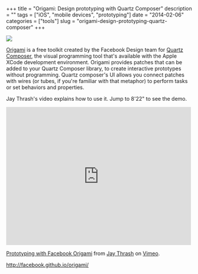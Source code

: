 +++
title = "Origami: Design prototyping with Quartz Composer"
description = ""
tags = ["iOS", "mobile devices", "prototyping"]
date = "2014-02-06"
categories = ["tools"]
slug = "origami-design-prototyping-quartz-composer"
+++


<div class="tool-screenshot mb1"><a href="http://facebook.github.io/origami/"><img id="bluga-thumbnail-2871" class="bluga-thumbnail custom" src="http://media.konigi.com/bluga/
wt52f3db12a3a91_custom.jpg"/></a></div><p><a href="http://facebook.github.io/origami/">Origami</a> is a free toolkit created by the Facebook Design team for <a href="https://developer.apple.com/library/mac/documentation/graphicsimaging/conceptual/quartzcomposeruserguide/qc_editor/qc_editor.html">Quartz Composer</a>, the visual programming tool that's available with the Apple XCode development environment. Origami provides patches that can be added to your Quartz Composer library, to create interactive prototypes without programming. Quartz composer's UI allows you connect patches with wires (or tubes, if you're familiar with that metaphor) to perform tasks or set behaviors and properties.</p>
<p>Jay Thrash's video explains how to use it. Jump to 8'22" to see the demo. </p>
<p><iframe src="http://player.vimeo.com/video/85578380" width="500" height="375" frameborder="0" webkitallowfullscreen mozallowfullscreen allowfullscreen></iframe>
<p><a href="http://vimeo.com/85578380">Prototyping with Facebook Origami</a> from <a href="http://vimeo.com/jaythrash">Jay Thrash</a> on <a href="https://vimeo.com/">Vimeo</a>.</p>
  
<p><a href="http://facebook.github.io/origami/">http://facebook.github.io/origami/</a></p>
      
